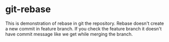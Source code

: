 # git-rebase
This is demonstration of rebase in git the repository. Rebase doesn't create a new commit in feature branch.
If you check the feature branch it doesn't have commit message like we get while merging the branch.
